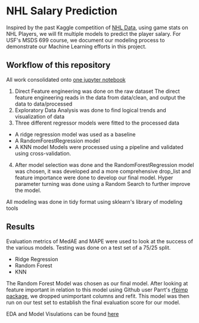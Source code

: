 # NHL Salary Prediction
Inspired by the past Kaggle competition of [NHL Data](https://www.kaggle.com/camnugent/predict-nhl-player-salaries#train.csv), using game stats on NHL Players, we will fit multiple models to predict the player salary. For USF's MSDS 699 course, we document our modeling process to demonstrate our Machine Learning efforts in this project.

## Workflow of this repository
All work consolidated onto [one jupyter notebook](https://github.com/matthewcking312/NHLSalaryPrediction/blob/master/The_Big_One_Final_Project_Notebook.ipynb)
1. Direct Feature engineering was done on the raw dataset
The direct feature engineering reads in the data from data/clean, and output the data to data/processed
2. Exploratory Data Analysis was done to find logical trends and visualization of data
3. Three different regressor models were fitted to the processed data
  - A ridge regression model was used as a baseline
  - A RandomForestRegression model
  - A KNN model
Models were processed using a pipeline and validated using cross-validation.
 
4. After model selection was done and the RandomForestRegression model was chosen, it was developed and a more comprehensive drop_list and feature importance were done to develop our final model. Hyper parameter turning was done using a Random Search to further improve the model.

All modeling was done in tidy format using sklearn's library of modeling tools

## Results

Evaluation metrics of MedAE and MAPE were used to look at the success of the various models. Testing was done on a test set of a 75/25 split.

  - Ridge Regression
  - Random Forest
  - KNN
  
  The Random Forest Model was chosen as our final model. After looking at feature important in relation to this model using Github user Parrt's [rfpimp package](https://github.com/parrt/random-forest-importances), we dropped unimportant columns and refit. This model was then run on our test set to establish the final evaluation score for our model.
  
EDA and Model Visulations can be found [here](https://github.com/matthewcking312/NHLSalaryPrediction/tree/master/images)

